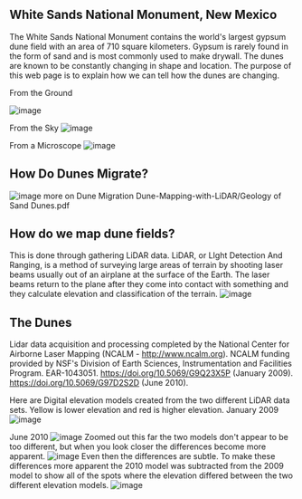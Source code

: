 ## White Sands National Monument, New Mexico
The White Sands National Monument contains the world's largest gypsum dune field with an area of 710 square kilometers. Gypsum is rarely found in the form of sand and is most commonly used to make drywall. The dunes are known to be constantly changing in shape and location.  The purpose of this web page is to explain how we can tell how the dunes are changing.

From the Ground




![image](bettersandpic.jpg)

From the Sky
![image](Sandpic.png)

From a Microscope
![image](SmolSand.jpg)


## How Do Dunes Migrate?

![image](Dunemigration.jpg)
more on Dune Migration Dune-Mapping-with-LiDAR/Geology of Sand Dunes.pdf

## How do we map dune fields?
This is done through gathering LiDAR data. LiDAR, or LIght Detection And Ranging, is a method of surveying large areas of terrain by shooting laser beams usually out of an airplane at the surface of the Earth.  The laser beams return to the plane after they come into contact with something and they calculate elevation and classification of the terrain.
![image](LiDAR-Escaneo-Ejemplo.jpg)

## The Dunes
Lidar data acquisition and processing completed by the National Center for Airborne Laser Mapping (NCALM - http://www.ncalm.org). NCALM funding provided by NSF's Division of Earth Sciences, Instrumentation and Facilities Program. EAR-1043051.
https://doi.org/10.5069/G9Q23X5P (January 2009). https://doi.org/10.5069/G97D2S2D (June 2010).

Here are Digital elevation models created from the two different LiDAR data sets.  Yellow is lower elevation and red is higher elevation. 
January 2009
![image](jansand2009.png)

June 2010
![image](junsand2010.png)
Zoomed out this far the two models don't appear to be too different, but when you look closer the differences become more apparent.
![image](zooooom.png)
Even then the differences are subtle.  To make these differences more apparent the 2010 model was subtracted from the 2009 model to show all of the spots where the elevation differed between the two different elevation models.
![image](difference.png)
